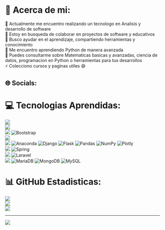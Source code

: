 # 💫 Acerca de mi:
🔭 Actualmente me encuentro realizando un tecnologo en Analisis y desarrollo de software<br>👯 Estoy en busqueda de colaborar en proyectos de software y educativos<br>🤝 Busco ayudar en el aprendizaje, compartiendo herramientas y conocimiento<br>🌱 Me encuentro aprendiendo Python de manera avanzada<br>💬 Puedes consultarme sobre Matematicas basicas y avanzadas, ciencia de datos, programacion en Python o herramientas para tus desarrollos <br>⚡ Colecciono cursos y paginas utiles :smile:


## 🌐 Socials:


# 💻 Tecnologias Aprendidas:

<img src="https://skillicons.dev/icons?i=git,github,gitlab"/> <br>
<img src="https://skillicons.dev/icons?i=md,latex,regex"/> <br>
<img src="https://skillicons.dev/icons?i=html,css"/> ![Bootstrap](https://img.shields.io/badge/bootstrap-%23563D7C.svg?style=flat&logo=bootstrap&logoColor=white) <br> 
<img src="https://skillicons.dev/icons?i=js"/> <br>
<img src="https://skillicons.dev/icons?i=py"/> ![Anaconda](https://img.shields.io/badge/Anaconda-%2344A833.svg?style=flat&logo=anaconda&logoColor=white) ![Django](https://img.shields.io/badge/django-%23092E20.svg?style=flat&logo=django&logoColor=white) ![Flask](https://img.shields.io/badge/flask-%23000.svg?style=flat&logo=flask&logoColor=white) ![Pandas](https://img.shields.io/badge/pandas-%23150458.svg?style=flat&logo=pandas&logoColor=white) ![NumPy](https://img.shields.io/badge/numpy-%23013243.svg?style=flat&logo=numpy&logoColor=white) ![Plotly](https://img.shields.io/badge/Plotly-%233F4F75.svg?style=flat&logo=plotly&logoColor=white)<br>
<img src="https://skillicons.dev/icons?i=java"/> ![Spring](https://img.shields.io/badge/spring-%236DB33F.svg?style=flat&logo=spring&logoColor=white) <br>
<img src="https://skillicons.dev/icons?i=php"/> ![Laravel](https://img.shields.io/badge/laravel-%23FF2D20.svg?style=flat&logo=laravel&logoColor=white) <br> 
<img src="https://skillicons.dev/icons?i=mysql"/> ![MariaDB](https://img.shields.io/badge/MariaDB-003545?style=flat&logo=mariadb&logoColor=white) ![MongoDB](https://img.shields.io/badge/MongoDB-%234ea94b.svg?style=flat&logo=mongodb&logoColor=white) ![MySQL](https://img.shields.io/badge/mysql-%2300f.svg?style=flat&logo=mysql&logoColor=white)<br>


# 📊 GitHub Estadisticas:
![](https://github-readme-stats.vercel.app/api?username=juanpyusun&theme=dark&hide_border=false&include_all_commits=false&count_private=false)<br/>
![](https://github-readme-streak-stats.herokuapp.com/?user=juanpyusun&theme=dark&hide_border=false)<br/>
![](https://github-readme-stats.vercel.app/api/top-langs/?username=juanpyusun&theme=dark&hide_border=false&include_all_commits=false&count_private=false&layout=compact)

---
[![](https://visitcount.itsvg.in/api?id=juanpyusun&icon=5&color=1)](https://visitcount.itsvg.in)
